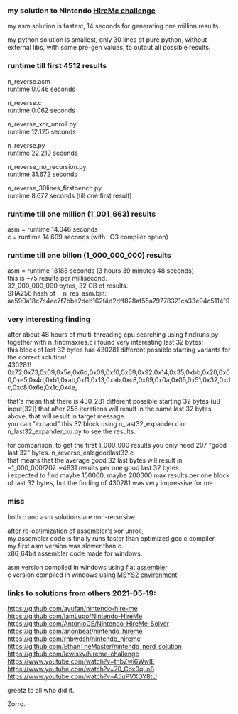 ### my solution to Nintendo [HireMe challenge](https://www.nerd.nintendo.com/files/HireMe)   

my asm solution is fastest, 14 seconds for generating one million results.  

my python solution is smallest, only 30 lines of pure python, without external libs, with some pre-gen values, to output all possible results.  

### runtime till first 4512 results

n_reverse.asm  
runtime 0.046 seconds  

n_reverse.c  
runtime 0.062 seconds  

n_reverse_xor_unroll.py  
runtime 12.125 seconds  

n_reverse.py  
runtime 22.219 seconds  

n_reverse_no_recursion.py  
runtime 31.672 seconds  

n_reverse_30lines_firstbench.py  
runtime 8.672 seconds (till one first result)  

### runtime till one million (1_001_663) results
asm = runtime 14.046 seconds  
c   = runtime 14.609 seconds (with -O3 compiler option)  

### runtime till one billon (1_000_000_000) results
asm = runtime 13188 seconds (3 hours 39 minutes 48 seconds)  
this is ~75 results per millisecond.  
32_000_000_000 bytes, 32 GB of results.  
SHA256 hash of __n_res_asm.bin: ae590a18c7c4ec7f7bbe2deb162f4d2dff828af55a79778321ca33e94c511419  

### very interesting finding
after about 48 hours of multi-threading cpu searching using findruns.py together with n_findmaxres.c i found very interesting last 32 bytes!  
this block of last 32 bytes has 430281 different possible starting variants for the correct solution!  
430281!  
0x72,0x73,0x09,0x5e,0x6d,0x09,0xf0,0x69,0x92,0x14,0x35,0xbb,0x20,0x60,0xe5,0x4d,0xb1,0xab,0xf1,0x13,0xab,0xc8,0x69,0x0a,0x05,0x51,0x32,0xdc,0xc8,0x6e,0x1c,0x4e,  

that's mean that there is 430_281 different possible starting 32 bytes (u8 input[32]) that after 256 iterations will result in the same last 32 bytes above, that will result in target message.  
you can "expand" this 32 block using n_last32_expander.c or n_last32_expander_xu.py to see the results.  

for comparison, to get the first 1_000_000 results you only need 207 "good last 32" bytes. n_reverse_calcgoodlast32.c  
that means that the average good 32 last bytes will result in ~1_000_000/207. ~4831 results per one good last 32 bytes.  
i expected to find maybe 150000, maybe 200000 max results per one block of last 32 bytes, but the finding of 430281 was very impressive for me. 

### misc

both c and asm solutions are non-recursive.  

after re-optimization of assembler's xor unroll,  
my assembler code is finally runs faster than optimized gcc c compiler.  
my first asm version was slower than c.  
x86_64bit assembler code made for windows.  

asm version compiled in windows using [flat assembler](https://github.com/tgrysztar)  
c   version compiled in windows using [MSYS2 environment](https://www.msys2.org)  

### links to solutions from others 2021-05-19:
https://github.com/ayufan/nintendo-hire-me  
https://github.com/IamLupo/Nintendo-HireMe  
https://github.com/AntonioGE/Nintendo-HireMe-Solver  
https://github.com/anonbeat/nintendo_hireme  
https://github.com/rnbwdsh/nintendo_hireme  
https://github.com/EthanTheMaster/nintendo_nerd_solution  
https://github.com/lewisxy/hireme-challenge  
https://www.youtube.com/watch?v=thbZwi6WwIE  
https://www.youtube.com/watch?v=70_Cox0qLo8  
https://www.youtube.com/watch?v=A5uPVXDY8tU  

greetz to all who did it.  

Zorro.  
